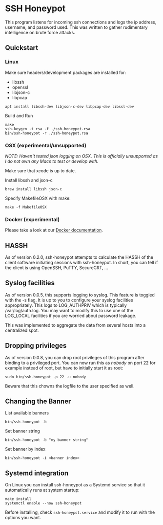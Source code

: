 # SSH Honeypot

This program listens for incoming ssh connections and logs the ip
address, username, and password used. This was written to gather
rudimentary intelligence on brute force attacks.


## Quickstart

### Linux

Make sure headers/development packages are installed for:

- libssh
- openssl
- libjson-c
- libpcap

```
apt install libssh-dev libjson-c-dev libpcap-dev libssl-dev
```

Build and Run

```
make
ssh-keygen -t rsa -f ./ssh-honeypot.rsa
bin/ssh-honeypot -r ./ssh-honeypot.rsa
```

### OSX (experimental/unsupported)

_NOTE: Haven't tested json logging on OSX. This is officially
unsupported as I do not own any Macs to test or develop with._

Make sure that xcode is up to date.

Install libssh and json-c

    brew install libssh json-c

Specify MakefileOSX with make:

    make -f MakefileOSX


### Docker (experimental)

Please take a look at our [Docker documentation](docker/README.md).


## HASSH

As of version 0.2.0, ssh-honeypot attempts to calculate the HASSH of
the client software initiating sessions with ssh-honeypot. In short,
you can tell if the client is using OpenSSH, PuTTY, SecureCRT, ...


## Syslog facilities

As of version 0.0.5, this supports logging to syslog. This feature is
toggled with the -s flag. It is up to you to configure your syslog
facilities appropriately. This logs to LOG_AUTHPRIV which is typically
/var/log/auth.log. You may want to modify this to use one of the
LOG_LOCAL facilities if you are worried about password leakage.

This was implemented to aggregate the data from several hosts into a
centralized spot.


## Dropping privileges

As of version 0.0.8, you can drop root privileges of this program
after binding to a privileged port. You can now run this as _nobody_
on port 22 for example instead of root, but have to initially start it
as root:

    sudo bin/ssh-honeypot -p 22 -u nobody

Beware that this chowns the logfile to the user specified as well.


## Changing the Banner

List available banners

    bin/ssh-honeypot -b

Set banner string

    bin/ssh-honeypot -b "my banner string"

Set banner by index

    bin/ssh-honeypot -i <banner index>


## Systemd integration

On Linux you can install ssh-honeypot as a Systemd service so that it
automatically runs at system startup:

    make install
    systemctl enable --now ssh-honeypot

Before installing, check `ssh-honeypot.service` and modify it to run
with the options you want.

